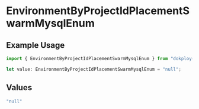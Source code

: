 # EnvironmentByProjectIdPlacementSwarmMysqlEnum

## Example Usage

```typescript
import { EnvironmentByProjectIdPlacementSwarmMysqlEnum } from "dokploy-sdk/models/operations";

let value: EnvironmentByProjectIdPlacementSwarmMysqlEnum = "null";
```

## Values

```typescript
"null"
```